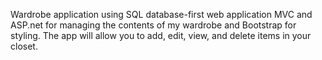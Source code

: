 Wardrobe application using SQL database-first web application MVC and ASP.net for managing the contents of my wardrobe and Bootstrap for styling. The app will allow you to add, edit, view, and delete items in your closet.
